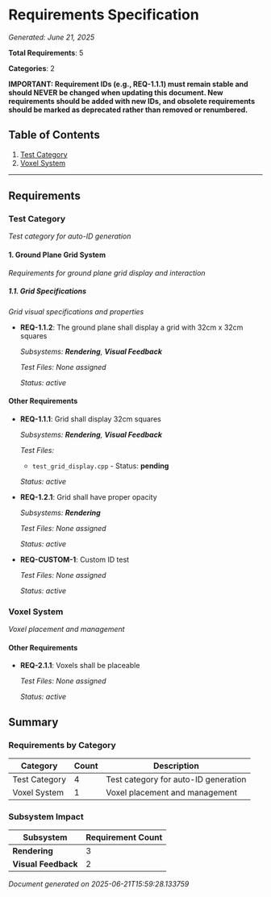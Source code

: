 # Requirements Specification

*Generated: June 21, 2025*

**Total Requirements**: 5

**Categories**: 2

**IMPORTANT: Requirement IDs (e.g., REQ-1.1.1) must remain stable and should NEVER be changed when updating this document. New requirements should be added with new IDs, and obsolete requirements should be marked as deprecated rather than removed or renumbered.**

## Table of Contents

1. [Test Category](#test-category)
2. [Voxel System](#voxel-system)

---

## Requirements

### Test Category

*Test category for auto-ID generation*

#### 1. Ground Plane Grid System

*Requirements for ground plane grid display and interaction*

##### 1.1. Grid Specifications

*Grid visual specifications and properties*

- **REQ-1.1.2**: The ground plane shall display a grid with 32cm x 32cm squares
  
  *Subsystems: **Rendering**, **Visual Feedback***
  
  *Test Files: None assigned*
  
  *Status: active*

#### Other Requirements

- **REQ-1.1.1**: Grid shall display 32cm squares
  
  *Subsystems: **Rendering**, **Visual Feedback***
  
  *Test Files:*
  - `test_grid_display.cpp` - Status: **pending**
  
  *Status: active*

- **REQ-1.2.1**: Grid shall have proper opacity
  
  *Subsystems: **Rendering***
  
  *Test Files: None assigned*
  
  *Status: active*

- **REQ-CUSTOM-1**: Custom ID test
  
  *Test Files: None assigned*
  
  *Status: active*

### Voxel System

*Voxel placement and management*

#### Other Requirements

- **REQ-2.1.1**: Voxels shall be placeable
  
  *Test Files: None assigned*
  
  *Status: active*

## Summary

### Requirements by Category

| Category | Count | Description |
|----------|-------|-------------|
| Test Category | 4 | Test category for auto-ID generation |
| Voxel System | 1 | Voxel placement and management |

### Subsystem Impact

| Subsystem | Requirement Count |
|-----------|------------------|
| **Rendering** | 3 |
| **Visual Feedback** | 2 |

*Document generated on 2025-06-21T15:59:28.133759*
